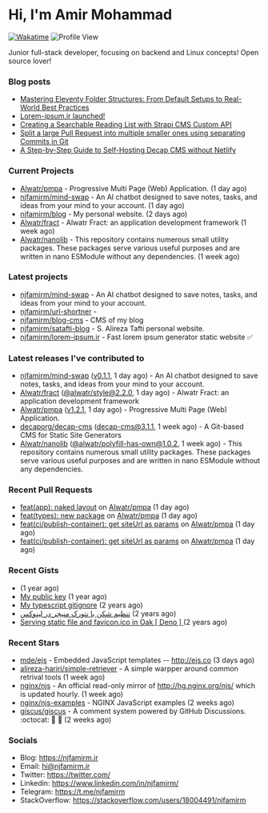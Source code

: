 # Hi, I'm Amir Mohammad
[![Wakatime](https://wakatime.com/badge/user/68776a95-d771-48a4-a960-90136239e4fd.svg)](https://wakatime.com/@68776a95-d771-48a4-a960-90136239e4fd)
![Profile View](https://komarev.com/ghpvc/?username=njfamirm)

Junior full-stack developer, focusing on backend and Linux concepts!
Open source lover!

### Blog posts

- [Mastering Eleventy Folder Structures: From Default Setups to Real-World Best Practices](https://www.njfamirm.ir/en/blog/eleventy-folder-structure-guide/)
- [Lorem-ipsum.ir launched!](https://www.njfamirm.ir/en/blog/lorem-ipsum-ir-launched/)
- [Creating a Searchable Reading List with Strapi CMS Custom API](https://www.njfamirm.ir/en/blog/strapi-custom-api/)
- [Split a large Pull Request into multiple smaller ones using separating Commits in Git](https://www.njfamirm.ir/en/blog/git-separate/)
- [A Step-by-Step Guide to Self-Hosting Decap CMS without Netlify](https://www.njfamirm.ir/en/blog/self-hosting-decap-cms/)


### Current Projects

- [Alwatr/pmpa](https://github.com/Alwatr/pmpa) - Progressive Multi Page (Web) Application. (1 day ago)
- [njfamirm/mind-swap](https://github.com/njfamirm/mind-swap) - An AI chatbot designed to save notes, tasks, and ideas from your mind to your account. (1 day ago)
- [njfamirm/blog](https://github.com/njfamirm/blog) - My personal website. (2 days ago)
- [Alwatr/fract](https://github.com/Alwatr/fract) - Alwatr Fract: an application development framework (1 week ago)
- [Alwatr/nanolib](https://github.com/Alwatr/nanolib) - This repository contains numerous small utility packages. These packages serve various useful purposes and are written in nano ESModule without any dependencies. (1 week ago)

### Latest projects

- [njfamirm/mind-swap](https://github.com/njfamirm/mind-swap) - An AI chatbot designed to save notes, tasks, and ideas from your mind to your account.
- [njfamirm/url-shortner](https://github.com/njfamirm/url-shortner) - 
- [njfamirm/blog-cms](https://github.com/njfamirm/blog-cms) - CMS of my blog
- [njfamirm/satafti-blog](https://github.com/njfamirm/satafti-blog) - S. Alireza Tafti personal website.
- [njfamirm/lorem-ipsum.ir](https://github.com/njfamirm/lorem-ipsum.ir) - Fast lorem ipsum generator static website ✅

### Latest releases I've contributed to

- [njfamirm/mind-swap](https://github.com/njfamirm/mind-swap) ([v0.1.1](https://github.com/njfamirm/mind-swap/releases/tag/v0.1.1), 1 day ago) - An AI chatbot designed to save notes, tasks, and ideas from your mind to your account.
- [Alwatr/fract](https://github.com/Alwatr/fract) ([@alwatr/style@2.2.0](https://github.com/Alwatr/fract/releases/tag/%40alwatr/style%402.2.0), 1 day ago) - Alwatr Fract: an application development framework
- [Alwatr/pmpa](https://github.com/Alwatr/pmpa) ([v1.2.1](https://github.com/Alwatr/pmpa/releases/tag/v1.2.1), 1 day ago) - Progressive Multi Page (Web) Application.
- [decaporg/decap-cms](https://github.com/decaporg/decap-cms) ([decap-cms@3.1.1](https://github.com/decaporg/decap-cms/releases/tag/decap-cms%403.1.1), 1 week ago) - A Git-based CMS for Static Site Generators
- [Alwatr/nanolib](https://github.com/Alwatr/nanolib) ([@alwatr/polyfill-has-own@1.0.2](https://github.com/Alwatr/nanolib/releases/tag/%40alwatr/polyfill-has-own%401.0.2), 1 week ago) - This repository contains numerous small utility packages. These packages serve various useful purposes and are written in nano ESModule without any dependencies.

### Recent Pull Requests

- [feat(app): naked layout](https://github.com/Alwatr/pmpa/pull/75) on [Alwatr/pmpa](https://github.com/Alwatr/pmpa) (1 day ago)
- [feat(types): new package](https://github.com/Alwatr/pmpa/pull/74) on [Alwatr/pmpa](https://github.com/Alwatr/pmpa) (1 day ago)
- [feat(ci/publish-container): get siteUrl as params](https://github.com/Alwatr/pmpa/pull/73) on [Alwatr/pmpa](https://github.com/Alwatr/pmpa) (1 day ago)
- [feat(ci/publish-container): get siteUrl as params](https://github.com/Alwatr/pmpa/pull/72) on [Alwatr/pmpa](https://github.com/Alwatr/pmpa) (1 day ago)

### Recent Gists

- [](https://gist.github.com/022d07ecd84e69ad31ef0bcd32d86b59) (1 year ago)
- [My public key](https://gist.github.com/879f720c9ca74a0934ce571b7285ed34) (1 year ago)
- [My typescript gitignore](https://gist.github.com/6a40b1912daab3f91a02a7b53f3f76c3) (2 years ago)
- [تنظیم شکن با نتورک منیجر در لینوکس](https://gist.github.com/cc40c344e89bdcdf77085cbf1fc05162) (2 years ago)
- [Serving static file and favicon.ico in Oak [ Deno ] ](https://gist.github.com/9bcaca2b6a672e729c099193b4aafe9f) (2 years ago)

### Recent Stars

- [mde/ejs](https://github.com/mde/ejs) - Embedded JavaScript templates -- http://ejs.co (3 days ago)
- [alireza-hariri/simple-retriever](https://github.com/alireza-hariri/simple-retriever) - A simple warpper around common retrival tools (1 week ago)
- [nginx/njs](https://github.com/nginx/njs) - An official read-only mirror of http://hg.nginx.org/njs/ which is updated hourly. (1 week ago)
- [nginx/njs-examples](https://github.com/nginx/njs-examples) - NGINX JavaScript examples (2 weeks ago)
- [giscus/giscus](https://github.com/giscus/giscus) - A comment system powered by GitHub Discussions. :octocat: :speech_balloon: :gem: (2 weeks ago)

### Socials

- Blog: https://njfamirm.ir
- Email: hi@njfamirm.ir
- Twitter: https://twitter.com/
- Linkedin: https://www.linkedin.com/in/njfamirm/
- Telegram: https://t.me/njfamirm
- StackOverflow: https://stackoverflow.com/users/18004491/njfamirm
